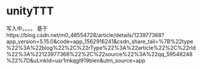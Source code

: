 # unityTTT
写入中。。。。
基于https://blog.csdn.net/m0_48554728/article/details/123977368?app_version=5.15.0&code=app_1562916241&csdn_share_tail=%7B%22type%22%3A%22blog%22%2C%22rType%22%3A%22article%22%2C%22rId%22%3A%22123977368%22%2C%22source%22%3A%22qq_59548248%22%7D&uLinkId=usr1mkqgl919blen&utm_source=app
